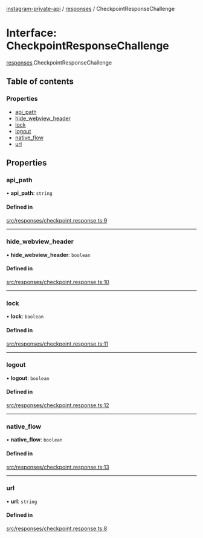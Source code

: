 [instagram-private-api](../../README.md) / [responses](../../modules/responses.md) / CheckpointResponseChallenge

# Interface: CheckpointResponseChallenge

[responses](../../modules/responses.md).CheckpointResponseChallenge

## Table of contents

### Properties

- [api\_path](CheckpointResponseChallenge.md#api_path)
- [hide\_webview\_header](CheckpointResponseChallenge.md#hide_webview_header)
- [lock](CheckpointResponseChallenge.md#lock)
- [logout](CheckpointResponseChallenge.md#logout)
- [native\_flow](CheckpointResponseChallenge.md#native_flow)
- [url](CheckpointResponseChallenge.md#url)

## Properties

### api\_path

• **api\_path**: `string`

#### Defined in

[src/responses/checkpoint.response.ts:9](https://github.com/Nerixyz/instagram-private-api/blob/b3351b9/src/responses/checkpoint.response.ts#L9)

___

### hide\_webview\_header

• **hide\_webview\_header**: `boolean`

#### Defined in

[src/responses/checkpoint.response.ts:10](https://github.com/Nerixyz/instagram-private-api/blob/b3351b9/src/responses/checkpoint.response.ts#L10)

___

### lock

• **lock**: `boolean`

#### Defined in

[src/responses/checkpoint.response.ts:11](https://github.com/Nerixyz/instagram-private-api/blob/b3351b9/src/responses/checkpoint.response.ts#L11)

___

### logout

• **logout**: `boolean`

#### Defined in

[src/responses/checkpoint.response.ts:12](https://github.com/Nerixyz/instagram-private-api/blob/b3351b9/src/responses/checkpoint.response.ts#L12)

___

### native\_flow

• **native\_flow**: `boolean`

#### Defined in

[src/responses/checkpoint.response.ts:13](https://github.com/Nerixyz/instagram-private-api/blob/b3351b9/src/responses/checkpoint.response.ts#L13)

___

### url

• **url**: `string`

#### Defined in

[src/responses/checkpoint.response.ts:8](https://github.com/Nerixyz/instagram-private-api/blob/b3351b9/src/responses/checkpoint.response.ts#L8)
